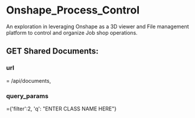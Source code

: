 # Onshape_Process_Control
An exploration in leveraging Onshape as a 3D viewer and File management platform to control and organize Job shop operations.


## GET Shared Documents:

### url 
= /api/documents,
### query_params 
={'filter':2, 'q': "ENTER CLASS NAME HERE"}


